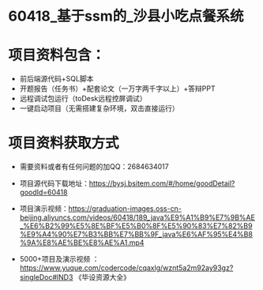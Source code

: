 #   60418_基于ssm的_沙县小吃点餐系统

#   项目资料包含：
*    前后端源代码+SQL脚本
*    开题报告（任务书）+配套论文（一万字两千字以上）+答辩PPT
*   远程调试包运行（toDesk远程控屏调试）
*   一键启动项目（无需搭建复杂环境，双击直接运行）


#   项目资料获取方式
*   需要资料或者有任何问题的加QQ：2684634017

*   项目源代码下载地址：https://bysj.bsitem.com/#/home/goodDetail?goodId=60418
*   项目演示视频：https://graduation-images.oss-cn-beijing.aliyuncs.com/videos/60418/189_java%E9%A1%B9%E7%9B%AE_%E6%B2%99%E5%8E%BF%E5%B0%8F%E5%90%83%E7%82%B9%E9%A4%90%E7%B3%BB%E7%BB%9F_java%E6%AF%95%E4%B8%9A%E8%AE%BE%E8%AE%A1.mp4

*  5000+项目及演示视频 ：https://www.yuque.com/codercode/cqaxlg/wznt5a2m92ay93gz?singleDoc#lND3 《毕设资源大全》
